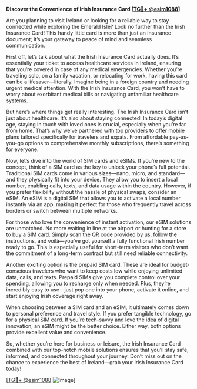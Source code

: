 **Discover the Convenience of Irish Insurance Card [[TG💪+ @esim1088](https://t.me/s/esim1088)]**

Are you planning to visit Ireland or looking for a reliable way to stay connected while exploring the Emerald Isle? Look no further than the Irish Insurance Card! This handy little card is more than just an insurance document; it’s your gateway to peace of mind and seamless communication.

First off, let’s talk about what the Irish Insurance Card actually does. It’s essentially your ticket to access healthcare services in Ireland, ensuring that you’re covered in case of any medical emergencies. Whether you’re traveling solo, on a family vacation, or relocating for work, having this card can be a lifesaver—literally. Imagine being in a foreign country and needing urgent medical attention. With the Irish Insurance Card, you won’t have to worry about exorbitant medical bills or navigating unfamiliar healthcare systems.

But here’s where things get really interesting. The Irish Insurance Card isn’t just about healthcare. It’s also about staying connected! In today’s digital age, staying in touch with loved ones is crucial, especially when you’re far from home. That’s why we’ve partnered with top providers to offer mobile plans tailored specifically for travelers and expats. From affordable pay-as-you-go options to comprehensive monthly subscriptions, there’s something for everyone.

Now, let’s dive into the world of SIM cards and eSIMs. If you’re new to the concept, think of a SIM card as the key to unlock your phone’s full potential. Traditional SIM cards come in various sizes—nano, micro, and standard—and they physically fit into your device. They allow you to insert a local number, enabling calls, texts, and data usage within the country. However, if you prefer flexibility without the hassle of physical swaps, consider an eSIM. An eSIM is a digital SIM that allows you to activate a local number instantly via an app, making it perfect for those who frequently travel across borders or switch between multiple networks.

For those who love the convenience of instant activation, our eSIM solutions are unmatched. No more waiting in line at the airport or hunting for a store to buy a SIM card. Simply scan the QR code provided by us, follow the instructions, and voilà—you’ve got yourself a fully functional Irish number ready to go. This is especially useful for short-term visitors who don’t want the commitment of a long-term contract but still need reliable connectivity.

Another exciting option is the prepaid SIM card. These are ideal for budget-conscious travelers who want to keep costs low while enjoying unlimited data, calls, and texts. Prepaid SIMs give you complete control over your spending, allowing you to recharge only when needed. Plus, they’re incredibly easy to use—just pop one into your phone, activate it online, and start enjoying Irish coverage right away.

When choosing between a SIM card and an eSIM, it ultimately comes down to personal preference and travel style. If you prefer tangible technology, go for a physical SIM card. If you’re tech-savvy and love the idea of digital innovation, an eSIM might be the better choice. Either way, both options provide excellent value and convenience.

So, whether you’re here for business or leisure, the Irish Insurance Card combined with our top-notch mobile solutions ensures that you’ll stay safe, informed, and connected throughout your journey. Don’t miss out on the chance to experience the best of Ireland—grab your Irish Insurance Card today!

[[TG💪+ @esim1088](https://t.me/s/esim1088) ![Image](https://i.postimg.cc/Y0z9fWf4/image.png)]